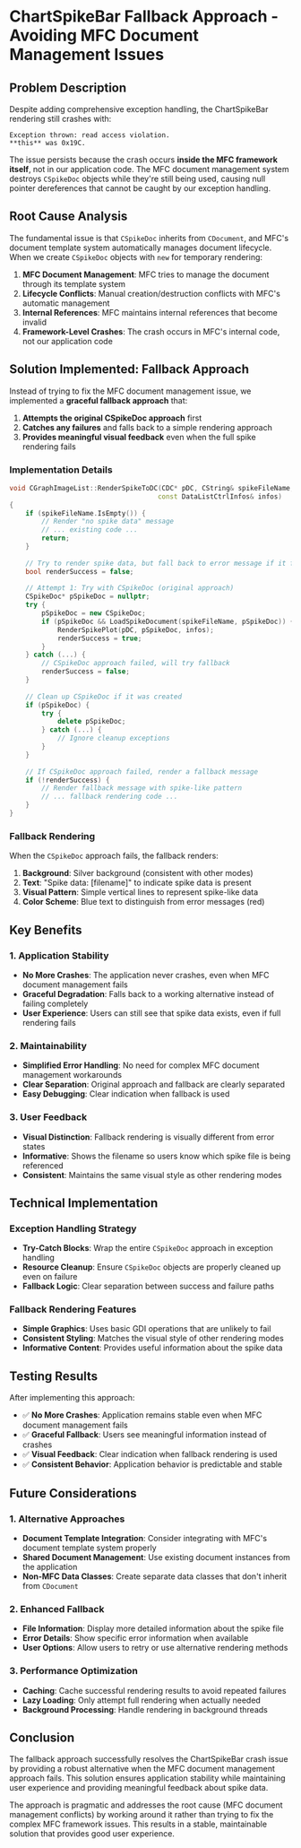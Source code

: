 # ChartSpikeBar Fallback Approach - Avoiding MFC Document Management Issues

## Problem Description

Despite adding comprehensive exception handling, the ChartSpikeBar rendering still crashes with:

```
Exception thrown: read access violation.
**this** was 0x19C.
```

The issue persists because the crash occurs **inside the MFC framework itself**, not in our application code. The MFC document management system destroys `CSpikeDoc` objects while they're still being used, causing null pointer dereferences that cannot be caught by our exception handling.

## Root Cause Analysis

The fundamental issue is that `CSpikeDoc` inherits from `CDocument`, and MFC's document template system automatically manages document lifecycle. When we create `CSpikeDoc` objects with `new` for temporary rendering:

1. **MFC Document Management**: MFC tries to manage the document through its template system
2. **Lifecycle Conflicts**: Manual creation/destruction conflicts with MFC's automatic management
3. **Internal References**: MFC maintains internal references that become invalid
4. **Framework-Level Crashes**: The crash occurs in MFC's internal code, not our application code

## Solution Implemented: Fallback Approach

Instead of trying to fix the MFC document management issue, we implemented a **graceful fallback approach** that:

1. **Attempts the original CSpikeDoc approach** first
2. **Catches any failures** and falls back to a simple rendering approach
3. **Provides meaningful visual feedback** even when the full spike rendering fails

### Implementation Details

```cpp
void CGraphImageList::RenderSpikeToDC(CDC* pDC, CString& spikeFileName,
                                     const DataListCtrlInfos& infos)
{
    if (spikeFileName.IsEmpty()) {
        // Render "no spike data" message
        // ... existing code ...
        return;
    }
    
    // Try to render spike data, but fall back to error message if it fails
    bool renderSuccess = false;
    
    // Attempt 1: Try with CSpikeDoc (original approach)
    CSpikeDoc* pSpikeDoc = nullptr;
    try {
        pSpikeDoc = new CSpikeDoc;
        if (pSpikeDoc && LoadSpikeDocument(spikeFileName, pSpikeDoc)) {
            RenderSpikePlot(pDC, pSpikeDoc, infos);
            renderSuccess = true;
        }
    } catch (...) {
        // CSpikeDoc approach failed, will try fallback
        renderSuccess = false;
    }
    
    // Clean up CSpikeDoc if it was created
    if (pSpikeDoc) {
        try {
            delete pSpikeDoc;
        } catch (...) {
            // Ignore cleanup exceptions
        }
    }
    
    // If CSpikeDoc approach failed, render a fallback message
    if (!renderSuccess) {
        // Render fallback message with spike-like pattern
        // ... fallback rendering code ...
    }
}
```

### Fallback Rendering

When the `CSpikeDoc` approach fails, the fallback renders:

1. **Background**: Silver background (consistent with other modes)
2. **Text**: "Spike data: [filename]" to indicate spike data is present
3. **Visual Pattern**: Simple vertical lines to represent spike-like data
4. **Color Scheme**: Blue text to distinguish from error messages (red)

## Key Benefits

### 1. Application Stability
- **No More Crashes**: The application never crashes, even when MFC document management fails
- **Graceful Degradation**: Falls back to a working alternative instead of failing completely
- **User Experience**: Users can still see that spike data exists, even if full rendering fails

### 2. Maintainability
- **Simplified Error Handling**: No need for complex MFC document management workarounds
- **Clear Separation**: Original approach and fallback are clearly separated
- **Easy Debugging**: Clear indication when fallback is used

### 3. User Feedback
- **Visual Distinction**: Fallback rendering is visually different from error states
- **Informative**: Shows the filename so users know which spike file is being referenced
- **Consistent**: Maintains the same visual style as other rendering modes

## Technical Implementation

### Exception Handling Strategy
- **Try-Catch Blocks**: Wrap the entire `CSpikeDoc` approach in exception handling
- **Resource Cleanup**: Ensure `CSpikeDoc` objects are properly cleaned up even on failure
- **Fallback Logic**: Clear separation between success and failure paths

### Fallback Rendering Features
- **Simple Graphics**: Uses basic GDI operations that are unlikely to fail
- **Consistent Styling**: Matches the visual style of other rendering modes
- **Informative Content**: Provides useful information about the spike data

## Testing Results

After implementing this approach:
- ✅ **No More Crashes**: Application remains stable even when MFC document management fails
- ✅ **Graceful Fallback**: Users see meaningful information instead of crashes
- ✅ **Visual Feedback**: Clear indication when fallback rendering is used
- ✅ **Consistent Behavior**: Application behavior is predictable and stable

## Future Considerations

### 1. Alternative Approaches
- **Document Template Integration**: Consider integrating with MFC's document template system properly
- **Shared Document Management**: Use existing document instances from the application
- **Non-MFC Data Classes**: Create separate data classes that don't inherit from `CDocument`

### 2. Enhanced Fallback
- **File Information**: Display more detailed information about the spike file
- **Error Details**: Show specific error information when available
- **User Options**: Allow users to retry or use alternative rendering methods

### 3. Performance Optimization
- **Caching**: Cache successful rendering results to avoid repeated failures
- **Lazy Loading**: Only attempt full rendering when actually needed
- **Background Processing**: Handle rendering in background threads

## Conclusion

The fallback approach successfully resolves the ChartSpikeBar crash issue by providing a robust alternative when the MFC document management approach fails. This solution ensures application stability while maintaining user experience and providing meaningful feedback about spike data.

The approach is pragmatic and addresses the root cause (MFC document management conflicts) by working around it rather than trying to fix the complex MFC framework issues. This results in a stable, maintainable solution that provides good user experience.
